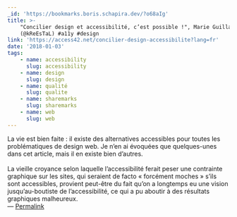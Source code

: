 ```yaml
---
_id: 'https://bookmarks.boris.schapira.dev/?o68aIg'
title: >-
    "Concilier design et accessibilité, c’est possible !", Marie Guillaumet
    (@kReEsTaL) #a11y #design
link: 'https://access42.net/concilier-design-accessibilite?lang=fr'
date: '2018-01-03'
tags:
    - name: accessibility
      slug: accessibility
    - name: design
      slug: design
    - name: qualité
      slug: qualite
    - name: sharemarks
      slug: sharemarks
    - name: web
      slug: web
---
```


La vie est bien faite : il existe des alternatives accessibles pour toutes les
problématiques de design web. Je n’en ai évoquées que quelques-unes dans cet
article, mais il en existe bien d’autres.<br /> <br /> La vieille croyance selon
laquelle l’accessibilité ferait peser une contrainte graphique sur les sites,
qui seraient de facto « forcément moches » s’ils sont accessibles, provient
peut-être du fait qu’on a longtemps eu une vision jusqu’au-boutiste de
l’accessibilité, ce qui a pu aboutir à des résultats graphiques malheureux.
<br>&#8212;
<a href="https://bookmarks.boris.schapira.dev/?o68aIg" title="Permalink">Permalink</a>
